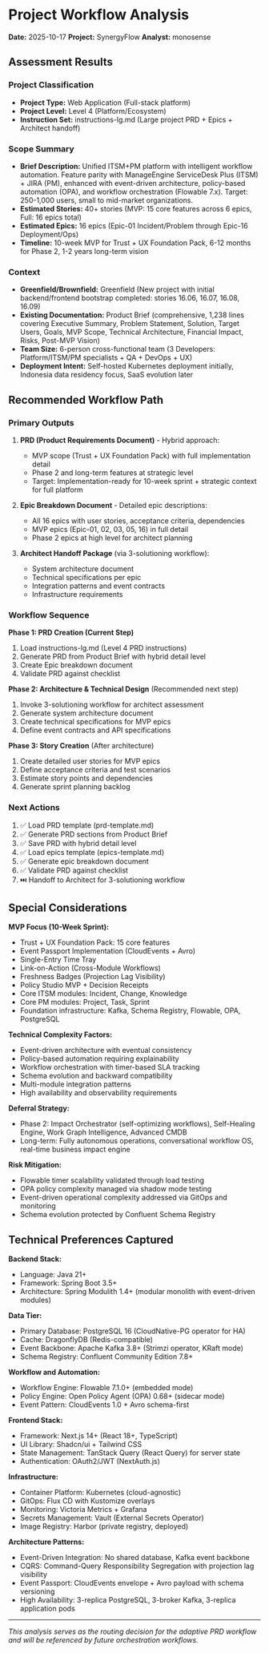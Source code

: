 # Project Workflow Analysis

**Date:** 2025-10-17
**Project:** SynergyFlow
**Analyst:** monosense

## Assessment Results

### Project Classification

- **Project Type:** Web Application (Full-stack platform)
- **Project Level:** Level 4 (Platform/Ecosystem)
- **Instruction Set:** instructions-lg.md (Large project PRD + Epics + Architect handoff)

### Scope Summary

- **Brief Description:** Unified ITSM+PM platform with intelligent workflow automation. Feature parity with ManageEngine ServiceDesk Plus (ITSM) + JIRA (PM), enhanced with event-driven architecture, policy-based automation (OPA), and workflow orchestration (Flowable 7.x). Target: 250-1,000 users, small to mid-market organizations.
- **Estimated Stories:** 40+ stories (MVP: 15 core features across 6 epics, Full: 16 epics total)
- **Estimated Epics:** 16 epics (Epic-01 Incident/Problem through Epic-16 Deployment/Ops)
- **Timeline:** 10-week MVP for Trust + UX Foundation Pack, 6-12 months for Phase 2, 1-2 years long-term vision

### Context

- **Greenfield/Brownfield:** Greenfield (New project with initial backend/frontend bootstrap completed: stories 16.06, 16.07, 16.08, 16.09)
- **Existing Documentation:** Product Brief (comprehensive, 1,238 lines covering Executive Summary, Problem Statement, Solution, Target Users, Goals, MVP Scope, Technical Architecture, Financial Impact, Risks, Post-MVP Vision)
- **Team Size:** 6-person cross-functional team (3 Developers: Platform/ITSM/PM specialists + QA + DevOps + UX)
- **Deployment Intent:** Self-hosted Kubernetes deployment initially, Indonesia data residency focus, SaaS evolution later

## Recommended Workflow Path

### Primary Outputs

1. **PRD (Product Requirements Document)** - Hybrid approach:
   - MVP scope (Trust + UX Foundation Pack) with full implementation detail
   - Phase 2 and long-term features at strategic level
   - Target: Implementation-ready for 10-week sprint + strategic context for full platform

2. **Epic Breakdown Document** - Detailed epic descriptions:
   - All 16 epics with user stories, acceptance criteria, dependencies
   - MVP epics (Epic-01, 02, 03, 05, 16) in full detail
   - Phase 2 epics at high level for architect planning

3. **Architect Handoff Package** (via 3-solutioning workflow):
   - System architecture document
   - Technical specifications per epic
   - Integration patterns and event contracts
   - Infrastructure requirements

### Workflow Sequence

**Phase 1: PRD Creation (Current Step)**
1. Load instructions-lg.md (Level 4 PRD instructions)
2. Generate PRD from Product Brief with hybrid detail level
3. Create Epic breakdown document
4. Validate PRD against checklist

**Phase 2: Architecture & Technical Design** (Recommended next step)
1. Invoke 3-solutioning workflow for architect assessment
2. Generate system architecture document
3. Create technical specifications for MVP epics
4. Define event contracts and API specifications

**Phase 3: Story Creation** (After architecture)
1. Create detailed user stories for MVP epics
2. Define acceptance criteria and test scenarios
3. Estimate story points and dependencies
4. Generate sprint planning backlog

### Next Actions

1. ✅ Load PRD template (prd-template.md)
2. ✅ Generate PRD sections from Product Brief
3. ✅ Save PRD with hybrid detail level
4. ✅ Load epics template (epics-template.md)
5. ✅ Generate epic breakdown document
6. ✅ Validate PRD against checklist
7. ⏭️ Handoff to Architect for 3-solutioning workflow

## Special Considerations

**MVP Focus (10-Week Sprint):**
- Trust + UX Foundation Pack: 15 core features
- Event Passport Implementation (CloudEvents + Avro)
- Single-Entry Time Tray
- Link-on-Action (Cross-Module Workflows)
- Freshness Badges (Projection Lag Visibility)
- Policy Studio MVP + Decision Receipts
- Core ITSM modules: Incident, Change, Knowledge
- Core PM modules: Project, Task, Sprint
- Foundation infrastructure: Kafka, Schema Registry, Flowable, OPA, PostgreSQL

**Technical Complexity Factors:**
- Event-driven architecture with eventual consistency
- Policy-based automation requiring explainability
- Workflow orchestration with timer-based SLA tracking
- Schema evolution and backward compatibility
- Multi-module integration patterns
- High availability and observability requirements

**Deferral Strategy:**
- Phase 2: Impact Orchestrator (self-optimizing workflows), Self-Healing Engine, Work Graph Intelligence, Advanced CMDB
- Long-term: Fully autonomous operations, conversational workflow OS, real-time business impact engine

**Risk Mitigation:**
- Flowable timer scalability validated through load testing
- OPA policy complexity managed via shadow mode testing
- Event-driven operational complexity addressed via GitOps and monitoring
- Schema evolution protected by Confluent Schema Registry

## Technical Preferences Captured

**Backend Stack:**
- Language: Java 21+
- Framework: Spring Boot 3.5+
- Architecture: Spring Modulith 1.4+ (modular monolith with event-driven modules)

**Data Tier:**
- Primary Database: PostgreSQL 16 (CloudNative-PG operator for HA)
- Cache: DragonflyDB (Redis-compatible)
- Event Backbone: Apache Kafka 3.8+ (Strimzi operator, KRaft mode)
- Schema Registry: Confluent Community Edition 7.8+

**Workflow and Automation:**
- Workflow Engine: Flowable 7.1.0+ (embedded mode)
- Policy Engine: Open Policy Agent (OPA) 0.68+ (sidecar mode)
- Event Pattern: CloudEvents 1.0 + Avro schema-first

**Frontend Stack:**
- Framework: Next.js 14+ (React 18+, TypeScript)
- UI Library: Shadcn/ui + Tailwind CSS
- State Management: TanStack Query (React Query) for server state
- Authentication: OAuth2/JWT (NextAuth.js)

**Infrastructure:**
- Container Platform: Kubernetes (cloud-agnostic)
- GitOps: Flux CD with Kustomize overlays
- Monitoring: Victoria Metrics + Grafana
- Secrets Management: Vault (External Secrets Operator)
- Image Registry: Harbor (private registry, deployed)

**Architecture Patterns:**
- Event-Driven Integration: No shared database, Kafka event backbone
- CQRS: Command-Query Responsibility Segregation with projection lag visibility
- Event Passport: CloudEvents envelope + Avro payload with schema versioning
- High Availability: 3-replica PostgreSQL, 3-broker Kafka, 3-replica application pods

---

_This analysis serves as the routing decision for the adaptive PRD workflow and will be referenced by future orchestration workflows._
